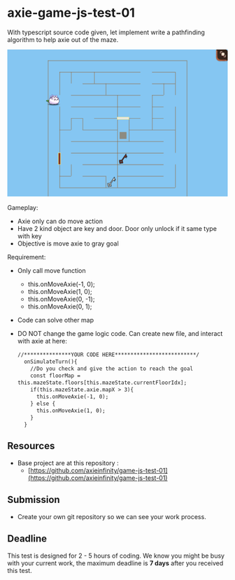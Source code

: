 # axie-game-js-test-01

With typescript source code  given, let implement write a pathfinding algorithm to help axie out of the maze.

![Sample map](images/01.png?raw=true "Axie Labyrinth")

Gameplay:

- Axie only can do move action
- Have 2 kind object are key and door. Door only unlock if it same type with key
- Objective is move axie to gray goal

Requirement:

- Only call move function
    - this.onMoveAxie(-1, 0);
    - this.onMoveAxie(1, 0);
    - this.onMoveAxie(0, -1);
    - this.onMoveAxie(0, 1);
- Code can solve other map
- DO NOT change the game logic code. Can create new file, and interact with axie at here:
    
    ```tsx
    //***************YOUR CODE HERE**************************/
      onSimulateTurn(){
        //Do you check and give the action to reach the goal
        const floorMap = this.mazeState.floors[this.mazeState.currentFloorIdx];
        if(this.mazeState.axie.mapX > 3){
          this.onMoveAxie(-1, 0);
        } else {
          this.onMoveAxie(1, 0);
        }
      }
    ```
    

## Resources

- Base project are at this repository :
    - [https://github.com/axieinfinity/game-js-test-01](https://github.com/axieinfinity/game-js-test-01)

## Submission

- Create your own git repository so we can see your work process.

## Deadline

This test is designed for 2 - 5 hours of coding. We know you might be busy with your current work, the maximum deadline is **7 days** after you received this test.